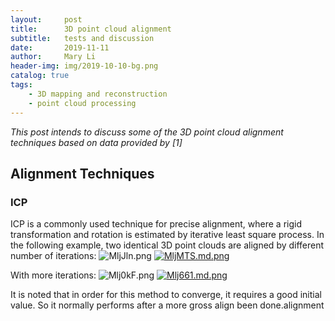 ```yaml
---
layout:     post
title:      3D point cloud alignment
subtitle:   tests and discussion
date:       2019-11-11
author:     Mary Li
header-img: img/2019-10-10-bg.png
catalog: true
tags:
    - 3D mapping and reconstruction
    - point cloud processing
---
```


_This post intends to discuss some of the 3D point cloud alignment techniques based on data provided by [1]_

## Alignment Techniques
### ICP
ICP is a commonly used technique for precise alignment, where a rigid transformation and rotation is estimated by iterative least square process.
In the following example, two identical 3D point clouds are aligned by different number of iterations:
![MljJln.png](https://s2.ax1x.com/2019/11/12/MljJln.png)
[![MljMTS.md.png](https://s2.ax1x.com/2019/11/12/MljMTS.md.png)](https://imgchr.com/i/MljMTS)

With more iterations:
![Mlj0kF.png](https://s2.ax1x.com/2019/11/12/Mlj0kF.png)
[![Mlj661.md.png](https://s2.ax1x.com/2019/11/12/Mlj661.md.png)](https://imgchr.com/i/Mlj661)

It is noted that in order for this method to converge, it requires a good initial value. So it normally performs after a more gross align been done.alignment


